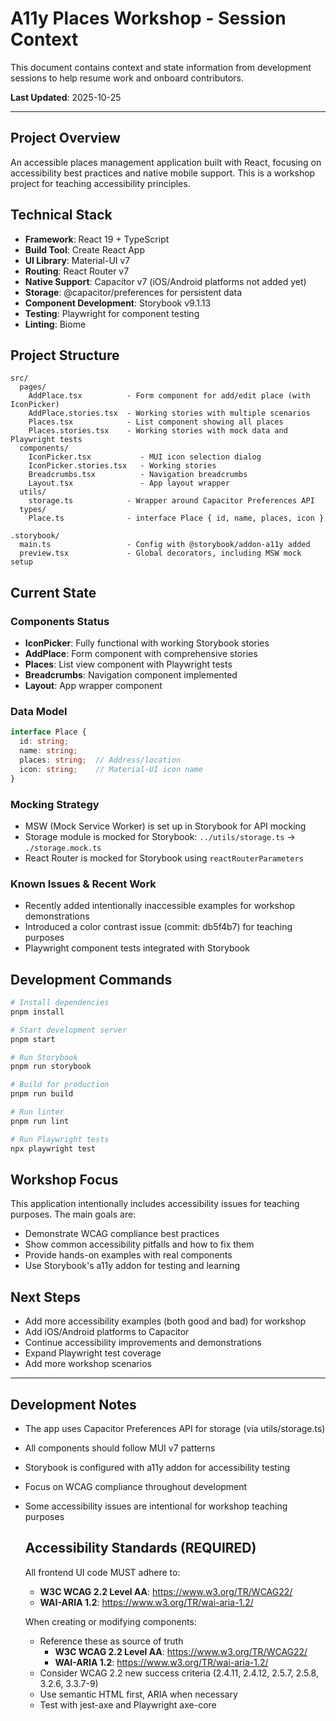 # A11y Places Workshop - Session Context

This document contains context and state information from development sessions to help resume work and onboard contributors.

**Last Updated**: 2025-10-25

---

## Project Overview

An accessible places management application built with React, focusing on accessibility best practices and native mobile support. This is a workshop project for teaching accessibility principles.

## Technical Stack

- **Framework**: React 19 + TypeScript
- **Build Tool**: Create React App
- **UI Library**: Material-UI v7
- **Routing**: React Router v7
- **Native Support**: Capacitor v7 (iOS/Android platforms not added yet)
- **Storage**: @capacitor/preferences for persistent data
- **Component Development**: Storybook v9.1.13
- **Testing**: Playwright for component testing
- **Linting**: Biome

## Project Structure

```
src/
  pages/
    AddPlace.tsx          - Form component for add/edit place (with IconPicker)
    AddPlace.stories.tsx  - Working stories with multiple scenarios
    Places.tsx            - List component showing all places
    Places.stories.tsx    - Working stories with mock data and Playwright tests
  components/
    IconPicker.tsx           - MUI icon selection dialog
    IconPicker.stories.tsx   - Working stories
    Breadcrumbs.tsx          - Navigation breadcrumbs
    Layout.tsx               - App layout wrapper
  utils/
    storage.ts            - Wrapper around Capacitor Preferences API
  types/
    Place.ts              - interface Place { id, name, places, icon }

.storybook/
  main.ts                 - Config with @storybook/addon-a11y added
  preview.tsx             - Global decorators, including MSW mock setup
```

## Current State

### Components Status

- **IconPicker**: Fully functional with working Storybook stories
- **AddPlace**: Form component with comprehensive stories
- **Places**: List view component with Playwright tests
- **Breadcrumbs**: Navigation component implemented
- **Layout**: App wrapper component

### Data Model

```typescript
interface Place {
  id: string;
  name: string;
  places: string;  // Address/location
  icon: string;    // Material-UI icon name
}
```

### Mocking Strategy

- MSW (Mock Service Worker) is set up in Storybook for API mocking
- Storage module is mocked for Storybook: `../utils/storage.ts` -> `./storage.mock.ts`
- React Router is mocked for Storybook using `reactRouterParameters`

### Known Issues & Recent Work

- Recently added intentionally inaccessible examples for workshop demonstrations
- Introduced a color contrast issue (commit: db5f4b7) for teaching purposes
- Playwright component tests integrated with Storybook

## Development Commands

```bash
# Install dependencies
pnpm install

# Start development server
pnpm start

# Run Storybook
pnpm run storybook

# Build for production
pnpm run build

# Run linter
pnpm run lint

# Run Playwright tests
npx playwright test
```

## Workshop Focus

This application intentionally includes accessibility issues for teaching purposes. The main goals are:

- Demonstrate WCAG compliance best practices
- Show common accessibility pitfalls and how to fix them
- Provide hands-on examples with real components
- Use Storybook's a11y addon for testing and learning

## Next Steps

- Add more accessibility examples (both good and bad) for workshop
- Add iOS/Android platforms to Capacitor
- Continue accessibility improvements and demonstrations
- Expand Playwright test coverage
- Add more workshop scenarios

---

## Development Notes

- The app uses Capacitor Preferences API for storage (via utils/storage.ts)
- All components should follow MUI v7 patterns
- Storybook is configured with a11y addon for accessibility testing
- Focus on WCAG compliance throughout development
- Some accessibility issues are intentional for workshop teaching purposes

  ## Accessibility Standards (REQUIRED)

  All frontend UI code MUST adhere to:
  - **W3C WCAG 2.2 Level AA**: <https://www.w3.org/TR/WCAG22/>
  - **WAI-ARIA 1.2**: <https://www.w3.org/TR/wai-aria-1.2/>

  When creating or modifying components:
  - Reference these as source of truth
    - **W3C WCAG 2.2 Level AA**: <https://www.w3.org/TR/WCAG22/>
    - **WAI-ARIA 1.2**: <https://www.w3.org/TR/wai-aria-1.2/>
  - Consider WCAG 2.2 new success criteria (2.4.11, 2.4.12, 2.5.7, 2.5.8, 3.2.6, 3.3.7-9)
  - Use semantic HTML first, ARIA when necessary
  - Test with jest-axe and Playwright axe-core
